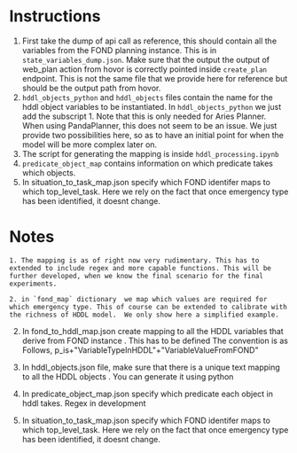 # Instructions

1. First take the dump of api call as reference, this should contain all the variables from the  FOND planning instance. This is in `state_variables_dump.json`. Make sure that the output the output of web_plan action from hovor is correctly pointed inside `create_plan` endpoint.  This is not the same file that we provide here for reference but should be the output path from hovor. 
2. `hddl_objects_python` and `hddl_objects` files contain the name for the  hddl object variables to be  instantiated. In `hddl_objects_python` we just add the subscript 1. Note that this is only needed for Aries Planner. When using PandaPlanner, this does not seem to be an issue. We just provide two possibilities here, so as to have an initial point for when the model will be more complex later on. 
3. The script for generating the mapping is inside `hddl_processing.ipynb`
4. `predicate_object_map` contains information on which predicate takes which objects. 
5. In situation_to_task_map.json specify which FOND identifer maps to which top_level_task. Here we rely on the fact that once emergency type has been identified, it doesnt change. 


# Notes 
    1. The mapping is as of right now very rudimentary. This has to extended to include regex and more capable functions. This will be further developed, when we know the final scenario for the final experiments. 

    2. in `fond_map` dictionary  we map which values are required for which emergency type. This of course can be extended to calibrate with the richness of HDDL model.  We only show here a simplified example.  
2. In fond_to_hddl_map.json create mapping to all the HDDL variables that derive from FOND instance . This has to be defined 
    The convention is as Follows, 
        p_is+"VariableTypeInHDDL"+"VariableValueFromFOND"

3. In hddl_objects.json file, make sure that there is a unique text mapping to all the HDDL objects . You can generate it using python

4. In predicate_object_map.json specify which predicate each object in hddl takes. Regex in development
5. In situation_to_task_map.json specify which FOND identifer maps to which top_level_task. Here we rely on the fact that once emergency type has been identified, it doesnt change. 